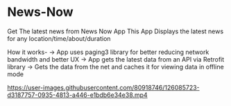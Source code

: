 # News-Now
Get The latest news from News Now App 
This App Displays the latest news for any location/time/about/duration

How it works-
     -> App uses paging3 library for better reducing network bandwidth and better UX 
     -> App gets the latest data from an API via Retrofit library 
     -> Gets the data from the net and caches it for viewing data in offline mode 
     

https://user-images.githubusercontent.com/80918746/126085723-d3187757-0935-4813-a446-e1bdb6e34e38.mp4
 

